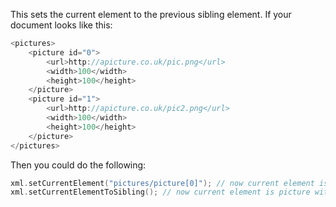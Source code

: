 This sets the current element to the previous sibling element. If your document looks like this:

```cpp
<pictures>
	<picture id="0">
		<url>http://apicture.co.uk/pic.png</url>
		<width>100</width>
		<height>100</height>
	</picture>
	<picture id="1">
		<url>http://apicture.co.uk/pic2.png</url>
		<width>100</width>
		<height>100</height>
	</picture>
</pictures>
```

Then you could do the following:

```cpp
xml.setCurrentElement("pictures/picture[0]"); // now current element is picture with id=0
xml.setCurrentElementToSibling(); // now current element is picture with id=1
```
